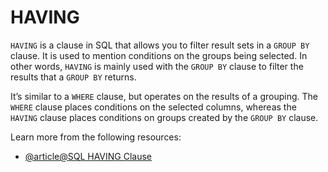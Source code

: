 # HAVING

`HAVING` is a clause in SQL that allows you to filter result sets in a `GROUP BY` clause. It is used to mention conditions on the groups being selected. In other words, `HAVING` is mainly used with the `GROUP BY` clause to filter the results that a `GROUP BY` returns. 

It’s similar to a `WHERE` clause, but operates on the results of a grouping. The `WHERE` clause places conditions on the selected columns, whereas the `HAVING` clause places conditions on groups created by the `GROUP BY` clause.

Learn more from the following resources:

- [@article@SQL HAVING Clause](https://www.programiz.com/sql/having)